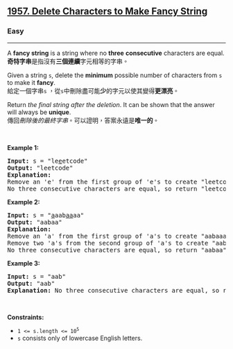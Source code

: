 <h2><a href="https://leetcode.com/problems/delete-characters-to-make-fancy-string/">1957. Delete Characters to Make Fancy String</a></h2><h3>Easy</h3><hr><div><p data-immersive-translate-walked="47a1e6d1-e49e-4535-aad8-ac110514d2db" data-immersive-translate-paragraph="1">A <strong data-immersive-translate-walked="47a1e6d1-e49e-4535-aad8-ac110514d2db">fancy string</strong> is a string where no <strong data-immersive-translate-walked="47a1e6d1-e49e-4535-aad8-ac110514d2db">three</strong> <strong data-immersive-translate-walked="47a1e6d1-e49e-4535-aad8-ac110514d2db">consecutive</strong> characters are equal.<font class="notranslate immersive-translate-target-wrapper" data-immersive-translate-translation-element-mark="1" lang="zh-TW"><br><font class="notranslate immersive-translate-target-translation-theme-none immersive-translate-target-translation-block-wrapper-theme-none immersive-translate-target-translation-block-wrapper" data-immersive-translate-translation-element-mark="1"><font class="notranslate immersive-translate-target-inner immersive-translate-target-translation-theme-none-inner" data-immersive-translate-translation-element-mark="1"><strong data-immersive-translate-walked="47a1e6d1-e49e-4535-aad8-ac110514d2db">奇特字串</strong>是指沒有<strong data-immersive-translate-walked="47a1e6d1-e49e-4535-aad8-ac110514d2db">三個</strong><strong data-immersive-translate-walked="47a1e6d1-e49e-4535-aad8-ac110514d2db">連續</strong>字元相等的字串。</font></font></font></p>

<p data-immersive-translate-walked="47a1e6d1-e49e-4535-aad8-ac110514d2db" data-immersive-translate-paragraph="1">Given a string <code data-immersive-translate-walked="47a1e6d1-e49e-4535-aad8-ac110514d2db">s</code>, delete the <strong data-immersive-translate-walked="47a1e6d1-e49e-4535-aad8-ac110514d2db">minimum</strong> possible number of characters from <code data-immersive-translate-walked="47a1e6d1-e49e-4535-aad8-ac110514d2db">s</code> to make it <strong data-immersive-translate-walked="47a1e6d1-e49e-4535-aad8-ac110514d2db">fancy</strong>.<font class="notranslate immersive-translate-target-wrapper" data-immersive-translate-translation-element-mark="1" lang="zh-TW"><br><font class="notranslate immersive-translate-target-translation-theme-none immersive-translate-target-translation-block-wrapper-theme-none immersive-translate-target-translation-block-wrapper" data-immersive-translate-translation-element-mark="1"><font class="notranslate immersive-translate-target-inner immersive-translate-target-translation-theme-none-inner" data-immersive-translate-translation-element-mark="1">給定一個字串<code data-immersive-translate-walked="47a1e6d1-e49e-4535-aad8-ac110514d2db">s</code> ，從<code data-immersive-translate-walked="47a1e6d1-e49e-4535-aad8-ac110514d2db">s</code>中刪除盡可能<strong data-immersive-translate-walked="47a1e6d1-e49e-4535-aad8-ac110514d2db">少</strong>的字元以使其變得<strong data-immersive-translate-walked="47a1e6d1-e49e-4535-aad8-ac110514d2db">更漂亮</strong>。</font></font></font></p>

<p data-immersive-translate-walked="47a1e6d1-e49e-4535-aad8-ac110514d2db" data-immersive-translate-paragraph="1">Return <em data-immersive-translate-walked="47a1e6d1-e49e-4535-aad8-ac110514d2db">the final string after the deletion</em>. It can be shown that the answer will always be <strong data-immersive-translate-walked="47a1e6d1-e49e-4535-aad8-ac110514d2db">unique</strong>.<font class="notranslate immersive-translate-target-wrapper" data-immersive-translate-translation-element-mark="1" lang="zh-TW"><br><font class="notranslate immersive-translate-target-translation-theme-none immersive-translate-target-translation-block-wrapper-theme-none immersive-translate-target-translation-block-wrapper" data-immersive-translate-translation-element-mark="1"><font class="notranslate immersive-translate-target-inner immersive-translate-target-translation-theme-none-inner" data-immersive-translate-translation-element-mark="1">傳回<em data-immersive-translate-walked="47a1e6d1-e49e-4535-aad8-ac110514d2db">刪除後的最終字串</em>。可以證明，答案永遠是<strong data-immersive-translate-walked="47a1e6d1-e49e-4535-aad8-ac110514d2db">唯一的</strong>。</font></font></font></p>

<p>&nbsp;</p>
<p><strong class="example">Example 1:</strong></p>

<pre><strong>Input:</strong> s = "le<u>e</u>etcode"
<strong>Output:</strong> "leetcode"
<strong>Explanation:</strong>
Remove an 'e' from the first group of 'e's to create "leetcode".
No three consecutive characters are equal, so return "leetcode".
</pre>

<p><strong class="example">Example 2:</strong></p>

<pre><strong>Input:</strong> s = "<u>a</u>aab<u>aa</u>aa"
<strong>Output:</strong> "aabaa"
<strong>Explanation:</strong>
Remove an 'a' from the first group of 'a's to create "aabaaaa".
Remove two 'a's from the second group of 'a's to create "aabaa".
No three consecutive characters are equal, so return "aabaa".
</pre>

<p><strong class="example">Example 3:</strong></p>

<pre><strong>Input:</strong> s = "aab"
<strong>Output:</strong> "aab"
<strong>Explanation:</strong> No three consecutive characters are equal, so return "aab".
</pre>

<p>&nbsp;</p>
<p><strong>Constraints:</strong></p>

<ul>
	<li><code>1 &lt;= s.length &lt;= 10<sup>5</sup></code></li>
	<li><code>s</code> consists only of lowercase English letters.</li>
</ul>
</div>